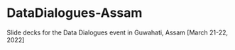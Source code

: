 # DataDialogues-Assam
Slide decks for the Data Dialogues event in Guwahati, Assam [March 21-22, 2022]
